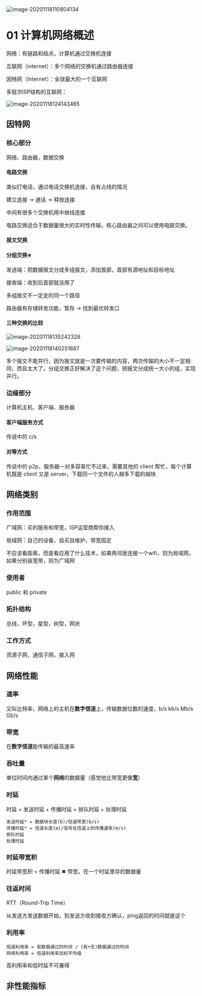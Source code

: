 ![image-20201118110804134](C:\Users\peng\AppData\Roaming\Typora\typora-user-images\image-20201118110804134.png)

# 01 计算机网络概述

网络：有链路和结点，计算机通过交换机连接

互联网（internet）：多个网络的交换机通过路由器连接

因特网（Internet）：全球最大的一个互联网

多层次ISP结构的互联网：

![image-20201118124143465](C:\Users\peng\AppData\Roaming\Typora\typora-user-images\image-20201118124143465.png)

## 因特网

### 核心部分

网络、路由器，数据交换

#### 电路交换

类似打电话，通过电话交换机连接，会有占线的情况

建立连接 -> 通话 -> 释放连接

中间有很多个交换机用中继线连接

电路交换适合于数据量很大的实时性传输，核心路由器之间可以使用电路交换。

#### 报文交换

#### 分组交换※

发送端：把数据报文分成多组报文，添加首部，首部有源地址和目标地址

接收端：收到后首部就没用了

多组报文不一定走的同一个路径

路由器有存储转发功能，暂存 -> 找到最优转发口

#### 三种交换的比较

![image-20201118135242328](C:\Users\peng\AppData\Roaming\Typora\typora-user-images\image-20201118135242328.png)

![image-20201118140251687](C:\Users\peng\AppData\Roaming\Typora\typora-user-images\image-20201118140251687.png)

多个报文不能并行，因为报文就是一次要传输的内容，两次传输的大小不一定相同，而且太大了。分组交换正好解决了这个问题，把报文分成统一大小的组，实现并行。

### 边缘部分

计算机主机、客户端、服务器

#### 客户端服务方式

传说中的 c/s

#### 对等方式

传说中的 p2p，服务器一对多容易忙不过来，需要其他的 client 帮忙，每个计算机既是 client 又是 server，下载同一个文件的人越多下载的越快

## 网络类别

### 作用范围

广域网：买的服务和带宽，ISP运营商帮你接入

局域网：自己的设备，自买自维护，带宽固定

不应该看距离，而是看应用了什么技术，如果两邻居连接一个wifi，则为局域网，如果分别装宽带，则为广域网

### 使用者

public 和 private

### 拓扑结构

总线，环型，星型，树型，网状

### 工作方式

资源子网，通信子网，接入网

## 网络性能

### 速率

又叫比特率，网络上的主机在**数字信道**上，传输数据位数的速度，b/s kb/s Mb/s Gb/s

### 带宽

在**数字信道**能传输的最高速率

### 吞吐量

单位时间内通过某个**网络**的数据量（感觉他比带宽更像**宽**）

### 时延

时延 = 发送时延 + 传播时延 + 排队时延 + 处理时延

```
发送时延* = 数据块长度(b)/信道带宽(b/s) 
传播时延* = 信道长度(m)/信号在信道上的传播速率(m/s)
排队时延
处理时延
```

### 时延带宽积

时延带宽积 = 传播时延 ✖ 带宽，在一个时延里存的数据量

### 往返时间

RTT（Round-Trip Time）

从发送方发送数据开始，到发送方收到接收方确认，ping返回的时间就是这个

### 利用率

```
信道利用率 = 有数据通过的时间 / (有+无)数据通过的时间
网络利用率 = 信道利用率加权平均值
```

高利用率和低时延不可兼得

## 非性能指标



